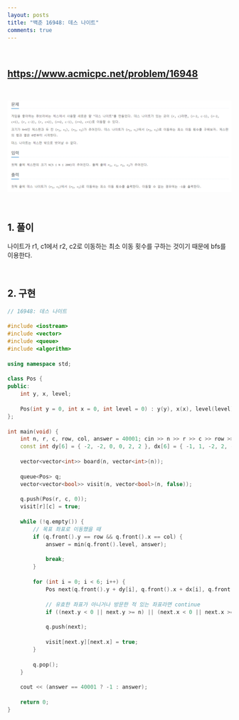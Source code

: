 ```yaml
---
layout: posts
title: "백준 16948: 데스 나이트"
comments: true
---
```


<br>

## <https://www.acmicpc.net/problem/16948>   

<br>

![](https://github.com/ljh37694/ljh37694.github.io/blob/main/_captures/Baekjoon16948.PNG?raw=true)

<br>

## **1. 풀이**   
나이트가 r1, c1에서 r2, c2로 이동하는 최소 이동 횟수를 구하는 것이기 때문에 bfs를 이용한다.   

<br>

## **2. 구현**   


``` c++
// 16948: 데스 나이트

#include <iostream>
#include <vector>
#include <queue>
#include <algorithm>

using namespace std;

class Pos {
public:
	int y, x, level;

	Pos(int y = 0, int x = 0, int level = 0) : y(y), x(x), level(level) {}
};

int main(void) {
	int n, r, c, row, col, answer = 40001; cin >> n >> r >> c >> row >> col;
	const int dy[6] = { -2, -2, 0, 0, 2, 2 }, dx[6] = { -1, 1, -2, 2, -1, 1 };

	vector<vector<int>> board(n, vector<int>(n));

	queue<Pos> q;
	vector<vector<bool>> visit(n, vector<bool>(n, false));

	q.push(Pos(r, c, 0));
	visit[r][c] = true;

	while (!q.empty()) {
        // 목표 좌표로 이동했을 때
		if (q.front().y == row && q.front().x == col) {
			answer = min(q.front().level, answer);

			break;
		}

		for (int i = 0; i < 6; i++) {
			Pos next(q.front().y + dy[i], q.front().x + dx[i], q.front().level + 1);

            // 유효한 좌표가 아니거나 방문한 적 있는 좌표라면 continue
			if ((next.y < 0 || next.y >= n) || (next.x < 0 || next.x >= n) || visit[next.y][next.x]) continue;

			q.push(next);

			visit[next.y][next.x] = true;
		}

		q.pop();
	}

	cout << (answer == 40001 ? -1 : answer);

	return 0;
}
```